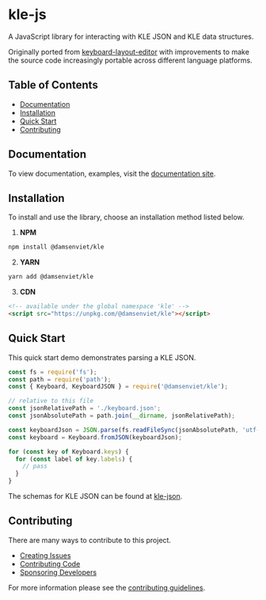 # kle-js

A JavaScript library for interacting with KLE JSON and KLE data structures.

Originally ported from [keyboard-layout-editor](https://github.com/ijprest/keyboard-layout-editor/)
with improvements to make the source code increasingly portable across
different language platforms.

## Table of Contents

- [Documentation](#documentation)
- [Installation](#installation)
- [Quick Start](#quick-start)
- [Contributing](#contributing)

## Documentation

To view documentation, examples, visit the [documentation site](https://damsenviet.github.io/kle-js/).

## Installation

To install and use the library, choose an installation method listed below.

1. **NPM**

```sh
npm install @damsenviet/kle
```

2. **YARN**

```sh
yarn add @damsenviet/kle
```

3. **CDN**

```html
<!-- available under the global namespace 'kle' -->
<script src="https://unpkg.com/@damsenviet/kle"></script>
```

## Quick Start

This quick start demo demonstrates parsing a KLE JSON.

```js
const fs = require('fs');
const path = require('path');
const { Keyboard, KeyboardJSON } = require('@damsenviet/kle');

// relative to this file
const jsonRelativePath = './keyboard.json';
const jsonAbsolutePath = path.join(__dirname, jsonRelativePath);

const keyboardJson = JSON.parse(fs.readFileSync(jsonAbsolutePath, 'utf-8')) as KeyboardJSON;
const keyboard = Keyboard.fromJSON(keyboardJson);

for (const key of Keyboard.keys) {
  for (const label of key.labels) {
    // pass
  }
}
```

The schemas for KLE JSON can be found at [kle-json](https://github.com/DamSenViet/kle-json).

## Contributing

There are many ways to contribute to this project.

- [Creating Issues](./CONTRIBUTING.md#creating-issues)
- [Contributing Code](./CONTRIBUTING.md#contributing-code)
- [Sponsoring Developers](./CONTRIBUTING.md#sponsoring-developers)

For more information please see the [contributing guidelines](./CONTRIBUTING.md).
